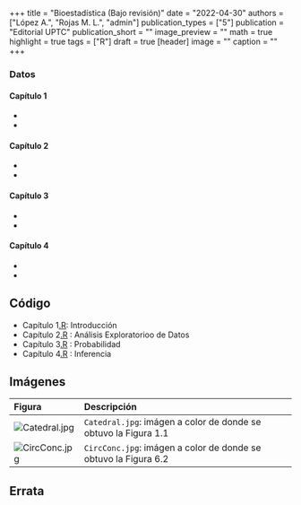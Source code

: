 +++
title = "Bioestadística (Bajo revisión)"
date = "2022-04-30"
authors = ["López A.", "Rojas M. L.", "admin"]
publication_types = ["5"]
publication = "Editorial UPTC"
publication_short = ""
image_preview = ""
math = true
highlight = true
tags = ["R"]
draft = true
[header]
image = ""
caption = ""
+++

### Datos

#### Capítulo 1

*
*

#### Capítulo 2

*
*

#### Capítulo 3

*
*

#### Capítulo 4

*
*


## Código

* Capítulo 1[.R](https://alexrojas.netlify.com/code/Bio/Bcap1.py): Introducción 
* Capítulo 2[.R](https://alexrojas.netlify.com/code/Bio/Bcap2.py) : Análisis Exploratorioo de Datos
* Capítulo 3[.R](https://alexrojas.netlify.com/code/Bio/Bcap3.py) : Probabilidad
* Capítulo 4[.R](https://alexrojas.netlify.com/code/Bio/Bcap4.py) : Inferencia

## Imágenes

Figura  | Descripción
:------ | :------
![](https://alexrojas.netlify.com/media/Prog/Catedral.jpg "Catedral.jpg") | `Catedral.jpg`: imágen a color de donde se obtuvo la Figura 1.1
![](https://alexrojas.netlify.com/media/Prog/CircConc.jpg "CircConc.jpg") | `CircConc.jpg`: imágen a color de donde se obtuvo la Figura 6.2


## Errata

